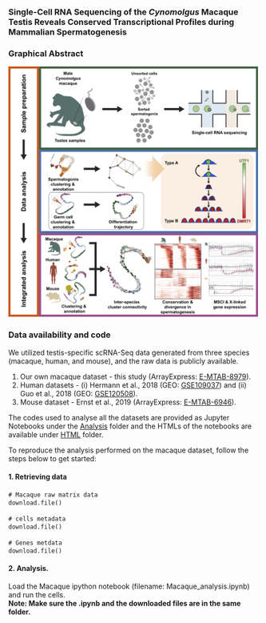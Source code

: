 ### Single-Cell RNA Sequencing of the *Cynomolgus* Macaque Testis Reveals Conserved Transcriptional Profiles during Mammalian Spermatogenesis

### Graphical Abstract
<img src="./Images/GraphicalAbstract.png" width=500>

### Data availability and code
We utilized testis-specific scRNA-Seq data generated from three species (macaque, human, and mouse), and the raw data is publicly available.
  1. Our own macaque dataset - this study (ArrayExpress: [E-MTAB-8979](https://www.ebi.ac.uk/arrayexpress/experiments/E-MTAB-8979/)).
  2. Human datasets - (i) Hermann et al., 2018 (GEO: [GSE109037](https://www.ncbi.nlm.nih.gov/geo/query/acc.cgi?acc=GSE109037)) and (ii) Guo et al., 2018 (GEO: [GSE120508](https://www.ncbi.nlm.nih.gov/geo/query/acc.cgi?acc=GSE120508)).
  3. Mouse dataset - Ernst et al., 2019 (ArrayExpress: [E-MTAB-6946](https://www.ebi.ac.uk/arrayexpress/experiments/E-MTAB-6946/)).

The codes used to analyse all the datasets are provided as Jupyter Notebooks under the [Analysis](../master/Analysis/) folder and the HTMLs of the notebooks are available under [HTML](../master/HTML/) folder.

To reproduce the analysis performed on the macaque dataset, follow the steps below to get started:
  #### 1. Retrieving data 
  ```{r}
# Macaque raw matrix data
download.file()

# cells metadata
download.file()

# Genes metdata
download.file()
```
  #### 2. Analysis. 
  Load the Macaque ipython notebook (filename: Macaque_analysis.ipynb) and run the cells. <br>
  **Note: Make sure the .ipynb and the downloaded files are in the same folder.**
